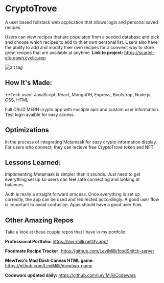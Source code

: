 # CryptoTrove
A user based fullstack web application that allows login and personal saved recipes.

Users can view recipes that are populated from a seeded database and pick and choose which recipes to add to thier own personal list. Users also have the ability to add and modify thier own recipes for a convient way to store great recipes that are available at anytime.
**Link to project:** https://scarlet-elk-gown.cyclic.app

![alt tag](https://media.giphy.com/media/wV6eBBTa0x8foQbtj1/giphy.gif)

## How It's Made:

**Tech used: JavaScript, React, MongoDB, Express, Bootstrap, Node.js, CSS, HTML

Full CRUD MERN crypto app with multiple apis and custom user information. Test login avaible for easy access. 

## Optimizations

In the process of integrating Metamask for easy crypto information display. For users who connect, they can recieve free CryptoTrove token and NFT. 

## Lessons Learned:

Implementing Metamask is simpler than it sounds. Just need to get everything set up so users can feel safe connecting and looking at balances.

Auth is really a straight forward process. Once everything is set up correctly, the app can be used and redirected accordingly. A good user flow is important to avoid confusion. Apps should have a good user flow.

## Other Amazing Repos
Take a look at these couple repos that I have in my portfolio:

**Professional Portfolio:** https://levi-milli.netlify.app/

**Foodmate Recipe Tracker:** https://github.com/LeviMilli/foodSnitch-server

**MewTwo's Mad Dash Canvas HTML game:** https://github.com/LeviMilli/mewtwo-game

**Codewars updated daily:** https://github.com/LeviMilli/Codewars


